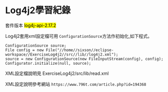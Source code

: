 # Log4j2學習紀錄

套件版本
<mark>log4j-api-2.17.2</mark>

Log4j2套用xml設定檔可用 `ConfigurationSource`方法作初始化,如下程式。
```			
ConfigurationSource source;
File config = new File("//home//sixson//eclipse-workspace//ExerciseLog4j2//src//lib//log4j2.xml");
source = new ConfigurationSource(new FileInputStream(config), config);
Configurator.initialize(null, source);
```

XML設定檔說明見
ExerciseLog4j2/src/lib/read.xml

XML設定說明參考網站
`https://www.796t.com/article.php?id=194368`